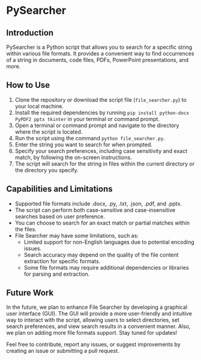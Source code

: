 # PySearcher

## Introduction
PySearcher is a Python script that allows you to search for a specific string within various file formats. It provides a convenient way to find occurrences of a string in documents, code files, PDFs, PowerPoint presentations, and more.

## How to Use
1. Clone the repository or download the script file (`file_searcher.py`) to your local machine.
2. Install the required dependencies by running `pip install python-docx PyPDF2 pptx tkinter` in your terminal or command prompt.
3. Open a terminal or command prompt and navigate to the directory where the script is located.
4. Run the script using the command `python file_searcher.py`.
5. Enter the string you want to search for when prompted.
6. Specify your search preferences, including case sensitivity and exact match, by following the on-screen instructions.
7. The script will search for the string in files within the current directory or the directory you specify.

## Capabilities and Limitations
- Supported file formats include .docx, .py, .txt, .json, .pdf, and .pptx.
- The script can perform both case-sensitive and case-insensitive searches based on user preference.
- You can choose to search for an exact match or partial matches within the files.
- File Searcher may have some limitations, such as:
  - Limited support for non-English languages due to potential encoding issues.
  - Search accuracy may depend on the quality of the file content extraction for specific formats.
  - Some file formats may require additional dependencies or libraries for parsing and extraction.

## Future Work
In the future, we plan to enhance File Searcher by developing a graphical user interface (GUI). The GUI will provide a more user-friendly and intuitive way to interact with the script, allowing users to select directories, set search preferences, and view search results in a convenient manner. Also, we plan on adding more file formats support. Stay tuned for updates!

Feel free to contribute, report any issues, or suggest improvements by creating an issue or submitting a pull request.

